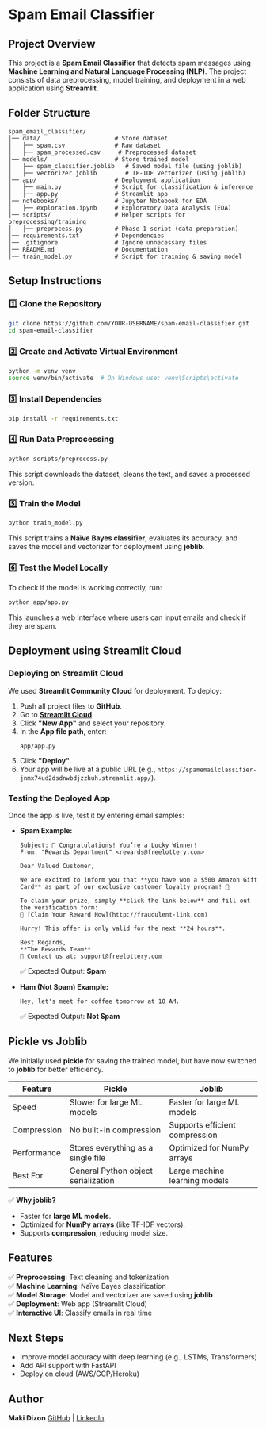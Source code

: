 # Spam Email Classifier

## Project Overview
This project is a **Spam Email Classifier** that detects spam messages using **Machine Learning and Natural Language Processing (NLP)**. The project consists of data preprocessing, model training, and deployment in a web application using **Streamlit**.

## Folder Structure
```
spam_email_classifier/
│── data/                     # Store dataset
│   ├── spam.csv              # Raw dataset
│   ├── spam_processed.csv     # Preprocessed dataset
│── models/                   # Store trained model
│   ├── spam_classifier.joblib   # Saved model file (using joblib)
│   ├── vectorizer.joblib        # TF-IDF Vectorizer (using joblib)
│── app/                      # Deployment application
│   ├── main.py               # Script for classification & inference
│   ├── app.py                # Streamlit app
│── notebooks/                # Jupyter Notebook for EDA
│   ├── exploration.ipynb     # Exploratory Data Analysis (EDA)
│── scripts/                  # Helper scripts for preprocessing/training
│   ├── preprocess.py         # Phase 1 script (data preparation)
│── requirements.txt          # Dependencies
│── .gitignore                # Ignore unnecessary files
│── README.md                 # Documentation
│── train_model.py            # Script for training & saving model
```

## Setup Instructions
### 1️⃣ Clone the Repository
```bash
git clone https://github.com/YOUR-USERNAME/spam-email-classifier.git
cd spam-email-classifier
```

### 2️⃣ Create and Activate Virtual Environment
```bash
python -m venv venv
source venv/bin/activate  # On Windows use: venv\Scripts\activate
```

### 3️⃣ Install Dependencies
```bash
pip install -r requirements.txt
```

### 4️⃣ Run Data Preprocessing
```bash
python scripts/preprocess.py
```
This script downloads the dataset, cleans the text, and saves a processed version.

### 5️⃣ Train the Model
```bash
python train_model.py
```
This script trains a **Naïve Bayes classifier**, evaluates its accuracy, and saves the model and vectorizer for deployment using **joblib**.

### 6️⃣ Test the Model Locally
To check if the model is working correctly, run:
```bash
python app/app.py
```
This launches a web interface where users can input emails and check if they are spam.

## Deployment using Streamlit Cloud
### **Deploying on Streamlit Cloud**
We used **Streamlit Community Cloud** for deployment. To deploy:
1. Push all project files to **GitHub**.
2. Go to **[Streamlit Cloud](https://share.streamlit.io/)**.
3. Click **"New App"** and select your repository.
4. In the **App file path**, enter:
   ```
   app/app.py
   ```
5. Click **"Deploy"**.
6. Your app will be live at a public URL (e.g., `https://spamemailclassifier-jnmx74ud2dsdnwbdjzzhuh.streamlit.app/`).

### **Testing the Deployed App**
Once the app is live, test it by entering email samples:
- **Spam Example:**
  ```
  Subject: 🎉 Congratulations! You’re a Lucky Winner!
  From: "Rewards Department" <rewards@freelottery.com>

  Dear Valued Customer,

  We are excited to inform you that **you have won a $500 Amazon Gift Card** as part of our exclusive customer loyalty program! 🎁

  To claim your prize, simply **click the link below** and fill out the verification form:
  🔗 [Claim Your Reward Now](http://fraudulent-link.com)

  Hurry! This offer is only valid for the next **24 hours**.

  Best Regards,
  **The Rewards Team**
  📧 Contact us at: support@freelottery.com
  ```
  ✅ Expected Output: **Spam**

- **Ham (Not Spam) Example:**
  ```
  Hey, let's meet for coffee tomorrow at 10 AM.
  ```
  ✅ Expected Output: **Not Spam**

## Pickle vs Joblib
We initially used **pickle** for saving the trained model, but have now switched to **joblib** for better efficiency.

| Feature  | Pickle  | Joblib  |
|----------|--------|--------|
| Speed    | Slower for large ML models | Faster for large ML models |
| Compression | No built-in compression | Supports efficient compression |
| Performance | Stores everything as a single file | Optimized for NumPy arrays |
| Best For | General Python object serialization | Large machine learning models |

✅ **Why joblib?**
- Faster for **large ML models**.
- Optimized for **NumPy arrays** (like TF-IDF vectors).
- Supports **compression**, reducing model size.

## Features
✅ **Preprocessing**: Text cleaning and tokenization  
✅ **Machine Learning**: Naïve Bayes classification  
✅ **Model Storage**: Model and vectorizer are saved using **joblib**  
✅ **Deployment**: Web app (Streamlit Cloud)  
✅ **Interactive UI**: Classify emails in real time  

## Next Steps
- Improve model accuracy with deep learning (e.g., LSTMs, Transformers)
- Add API support with FastAPI
- Deploy on cloud (AWS/GCP/Heroku)

## Author
**Maki Dizon**
[GitHub](https://github.com/YOUR-USERNAME) | [LinkedIn](https://linkedin.com/in/YOUR-PROFILE)


